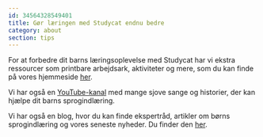 ```yaml
---
id: 34564328549401
title: Gør læringen med Studycat endnu bedre
category: about
section: tips
---
```

For at forbedre dit barns læringsoplevelse med Studycat har vi ekstra ressourcer som printbare arbejdsark, aktiviteter og mere, som du kan finde på vores hjemmeside [her](https://studycat.com/learn/).

Vi har også en [YouTube-kanal](https://www.youtube.com/@learnwithstudycat) med mange sjove sange og historier, der kan hjælpe dit barns sprogindlæring.

Vi har også en blog, hvor du kan finde ekspertråd, artikler om børns sprogindlæring og vores seneste nyheder. Du finder den [her](https://studycat.com/blog/).

